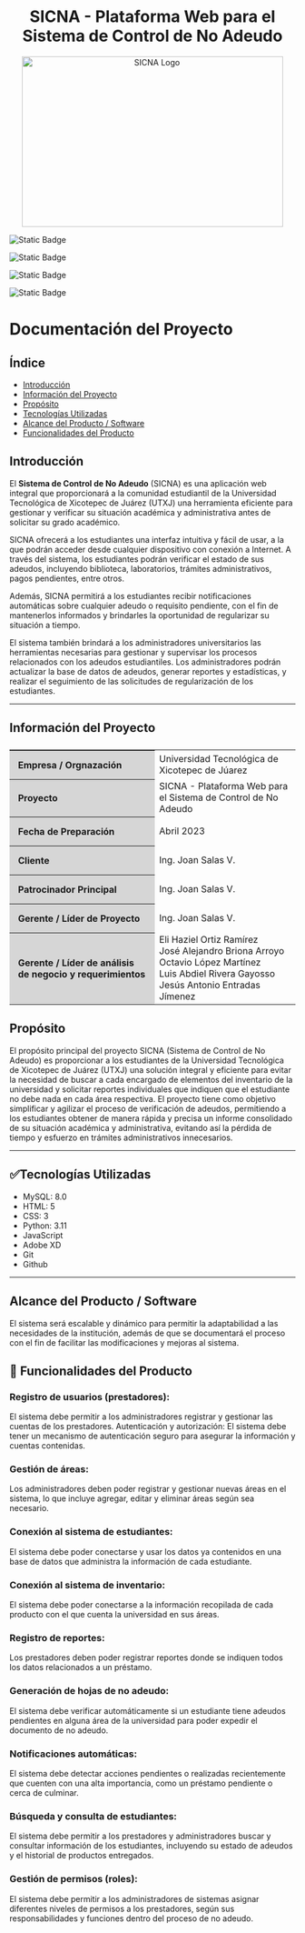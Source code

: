 <h1 align="center">SICNA - Plataforma Web para el Sistema de Control de No Adeudo</h1>

<p align="center"><img width="460" height="300" src="/img/logo.svg" alt="SICNA Logo"></p>

![Static Badge](https://img.shields.io/badge/licence-utxj-green?style=for-the-badge&link=http%3A%2F%2Fwww.utxicotepec.edu.mx)

![Static Badge](https://img.shields.io/badge/release%20date-agosto%202023-blue?style=for-the-badge)

![Static Badge](https://img.shields.io/badge/status-en%20desarrollo-brown?style=for-the-badge)

![Static Badge](https://img.shields.io/badge/stable%20version-%20-orange?style=for-the-badge)


# Documentación del Proyecto

## Índice

- [Introducción](#Introducción)
- [Información del Proyecto](#Información)
- [Propósito](#Propósito)
- [Tecnologías Utilizadas](#Tecnologías)
- [Alcance del Producto / Software](#Alcance)
- [Funcionalidades del Producto](#Funcionalidades)

## Introducción

El **Sistema de Control de No Adeudo** (SICNA) es una aplicación web integral que proporcionará a la comunidad estudiantil de la Universidad Tecnológica de Xicotepec de Juárez (UTXJ) una herramienta eficiente para gestionar y verificar su situación académica y administrativa antes de solicitar su grado académico.

SICNA ofrecerá a los estudiantes una interfaz intuitiva y fácil de usar, a la que podrán acceder desde cualquier dispositivo con conexión a Internet. A través del sistema, los estudiantes podrán verificar el estado de sus adeudos, incluyendo biblioteca, laboratorios, trámites administrativos, pagos pendientes, entre otros.

Además, SICNA permitirá a los estudiantes recibir notificaciones automáticas sobre cualquier adeudo o requisito pendiente, con el fin de mantenerlos informados y brindarles la oportunidad de regularizar su situación a tiempo.

El sistema también brindará a los administradores universitarios las herramientas necesarias para gestionar y supervisar los procesos relacionados con los adeudos estudiantiles. Los administradores podrán actualizar la base de datos de adeudos, generar reportes y estadísticas, y realizar el seguimiento de las solicitudes de regularización de los estudiantes.
- - -

## Información del Proyecto
<table style="display:flex;align-items:center;justify-content:center;margin-bottom:20px;">
    <tr>
        <th style="text-align: left;background-color:#d6d6d6;padding:15px;">Empresa / Orgnazación</th>
        <td>Universidad Tecnológica de Xicotepec de Júarez</td>
    </tr>
    <tr>
        <th style="text-align: left;background-color:#d6d6d6;padding:15px;">Proyecto</th>
        <td>SICNA - Plataforma Web para el Sistema de Control de No Adeudo</td>
    </tr>
    <tr>
        <th style="text-align: left;background-color:#d6d6d6;padding:15px;">Fecha de Preparación</th>
        <td>Abril 2023</td>
    </tr>
    <tr>
        <th style="text-align: left;background-color:#d6d6d6;padding:15px;">Cliente</th>
        <td>Ing. Joan Salas V.</td>
    </tr>
    <tr>
        <th style="text-align: left;background-color:#d6d6d6;padding:15px;">Patrocinador Principal</th>
        <td>Ing. Joan Salas V.</td>
    </tr>
    <tr>
        <th style="text-align: left;background-color:#d6d6d6;padding:15px;">Gerente / Líder de Proyecto</th>
        <td>Ing. Joan Salas V.</td>
    </tr>
    <tr>
        <th style="text-align: left;background-color:#d6d6d6;padding:15px;">Gerente / Líder de análisis de negocio y requerimientos</th>
        <td>
        	Eli Haziel Ortiz Ramírez <br>
            José Alejandro Briona Arroyo <br>
            Octavio López Martínez<br>
            Luis Abdiel Rivera Gayosso <br>
            Jesús Antonio Entradas Jímenez 
        </td>
    </tr>
</table>

## Propósito

El propósito principal del proyecto SICNA (Sistema de Control de No Adeudo) es proporcionar a los estudiantes de la Universidad Tecnológica de Xicotepec de Juárez (UTXJ) una solución integral y eficiente para evitar la necesidad de buscar a cada encargado de elementos del inventario de la universidad y solicitar reportes individuales que indiquen que el estudiante no debe nada en cada área respectiva. El proyecto tiene como objetivo simplificar y agilizar el proceso de verificación de adeudos, permitiendo a los estudiantes obtener de manera rápida y precisa un informe consolidado de su situación académica y administrativa, evitando así la pérdida de tiempo y esfuerzo en trámites administrativos innecesarios.
_ _ _

## :white_check_mark:Tecnologías Utilizadas

- MySQL: 8.0
- HTML: 5
- CSS: 3
- Python: 3.11
- JavaScript
- Adobe XD
- Git
- Github
- - -

## Alcance del Producto / Software
El sistema será escalable y dinámico para permitir la adaptabilidad a las necesidades de la institución, además de que se documentará el proceso con el fin de facilitar las modificaciones y mejoras al sistema.


## :hammer: Funcionalidades del Producto
### Registro de usuarios (prestadores):
El sistema debe permitir a los administradores registrar y gestionar las cuentas de los prestadores.
Autenticación y autorización: El sistema debe tener un mecanismo de autenticación seguro para asegurar la información y cuentas contenidas.
### Gestión de áreas:
Los administradores deben poder registrar y gestionar nuevas áreas en el sistema, lo que incluye agregar, editar y eliminar áreas según sea necesario.
### Conexión al sistema de estudiantes:
El sistema debe poder conectarse y usar los datos ya contenidos en una base de datos que administra la información de cada estudiante.
### Conexión al sistema de inventario:
El sistema debe poder conectarse a la información recopilada de cada producto con el que cuenta la universidad en sus áreas.
### Registro de reportes:
Los prestadores deben poder registrar reportes donde se indiquen todos los datos relacionados a un préstamo.
### Generación de hojas de no adeudo:
El sistema debe verificar automáticamente si un estudiante tiene adeudos pendientes en alguna área de la universidad para poder expedir el documento de no adeudo.
### Notificaciones automáticas:
El sistema debe detectar acciones pendientes o realizadas recientemente que cuenten con una alta importancia, como un préstamo pendiente o cerca de culminar.
### Búsqueda y consulta de estudiantes:
El sistema debe permitir a los prestadores y administradores buscar y consultar información de los estudiantes, incluyendo su estado de adeudos y el historial de productos entregados.
### Gestión de permisos (roles):
El sistema debe permitir a los administradores de sistemas asignar diferentes niveles de permisos a los prestadores, según sus responsabilidades y funciones dentro del proceso de no adeudo.

